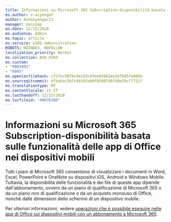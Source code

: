 ```yaml
---
title: Informazioni su Microsoft 365 Subscription-disponibilità basata sulle funzionalità delle app di Office nei dispositivi mobili
ms.author: v-aiyengar
author: AshaIyengar21
manager: dansimp
ms.date: 12/15/2020
ms.audience: Admin
ms.topic: article
ms.service: o365-administration
ROBOTS: NOINDEX, NOFOLLOW
localization_priority: Normal
ms.collection: Adm_O365
ms.custom:
- "9003891"
- "6945"
ms.openlocfilehash: c73fec987bc9ec63c97ee05962ee16fb857e809b
ms.sourcegitcommit: 4fbe6ac3b7c94303ab0f85807d6f49e70cf7721f
ms.translationtype: MT
ms.contentlocale: it-IT
ms.lasthandoff: 12/15/2020
ms.locfileid: "49676380"
---
```

# <a name="learn-about-microsoft-365-subscriptionbased-availability-of-office-apps-features-on-mobile-devices"></a>Informazioni su Microsoft 365 Subscription-disponibilità basata sulle funzionalità delle app di Office nei dispositivi mobili

Tutti i piani di Microsoft 365 consentono di visualizzare i documenti in Word, Excel, PowerPoint e OneNote su dispositivi iOS, Android e Windows Mobile. Tuttavia, la disponibilità delle funzionalità e dei file di queste app dipende dall'abbonamento, ovvero da un piano di qualificazione di Microsoft 365 o da un piano non di qualificazione o da un acquisto monouso di Office, nonché dalle dimensioni dello schermo di un dispositivo mobile.

Per ulteriori informazioni, vedere [operazioni che è possibile eseguire nelle app di Office sui dispositivi mobili con un abbonamento a Microsoft 365](https://go.microsoft.com/fwlink/?linkid=2135575). 